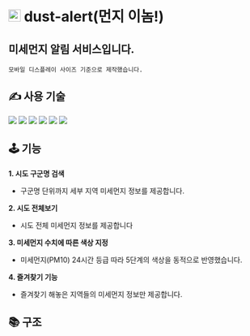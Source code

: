 # <img width="24" alt="logo" src="https://user-images.githubusercontent.com/90392240/185337126-a27ff4eb-f459-4f37-bea2-2d09cc479ddc.png" /> dust-alert(먼지 이놈!)

## 미세먼지 알림 서비스입니다.

`모바일 디스플레이 사이즈 기준으로 제작했습니다.`

## ✍️ 사용 기술
<img src="https://img.shields.io/badge/JAVASCRIPT-F7DF1E?style=for-the-badge&logo=JavaScript&logoColor=white"/> <img src="https://img.shields.io/badge/REDUX TOOLKIT-764ABC?style=for-the-badge&logo=Redux&logoColor=white"/> <img src="https://img.shields.io/badge/REDUX THUNK-764ABC?style=for-the-badge&logo=Redux&logoColor=white"/> <img src="https://img.shields.io/badge/TAILWIND CSS-06B6D4?style=for-the-badge&logo=Tailwind CSS&logoColor=white"/> <img src="https://img.shields.io/badge/HEADLESS UI-66E3FF?style=for-the-badge&logo=Headless UI&logoColor=white"/> <img src="https://img.shields.io/badge/VERCEL-000000?style=for-the-badge&logo=Vercel&logoColor=white"/>

## 🕹 기능

**1. 시도 구군명 검색**

- 구군명 단위까지 세부 지역 미세먼지 정보를 제공합니다.

**2. 시도 전체보기**

- 시도 전체 미세먼지 정보를 제공합니다

**3. 미세먼지 수치에 따른 색상 지정**

- 미세먼지(PM10) 24시간 등급 따라 5단계의 색상을 동적으로 반영했습니다.

**4. 즐겨찾기 기능**

- 즐겨찾기 해놓은 지역들의 미세먼지 정보만 제공합니다.

## 📚 구조 
